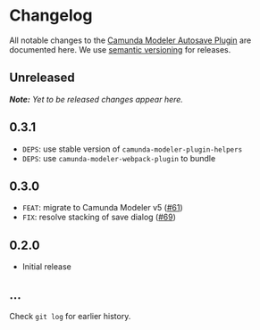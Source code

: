 # Changelog

All notable changes to the [Camunda Modeler Autosave Plugin](https://github.com/pinussilvestrus/camunda-modeler-autosave-plugin) are documented here. We use [semantic versioning](http://semver.org/) for releases.

## Unreleased

___Note:__ Yet to be released changes appear here._

## 0.3.1

* `DEPS`: use stable version of `camunda-modeler-plugin-helpers`
* `DEPS`: use `camunda-modeler-webpack-plugin` to bundle

## 0.3.0

* `FEAT`: migrate to Camunda Modeler v5 ([#61](https://github.com/pinussilvestrus/camunda-modeler-autosave-plugin/issues/61))
* `FIX`: resolve stacking of save dialog ([#69](https://github.com/pinussilvestrus/camunda-modeler-autosave-plugin/issues/69))

## 0.2.0

* Initial release

## ...

Check `git log` for earlier history.